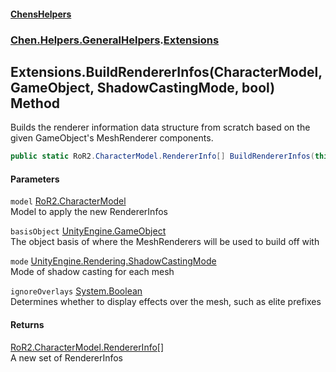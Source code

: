 #### [ChensHelpers](index 'index')
### [Chen.Helpers.GeneralHelpers](Chen_Helpers_GeneralHelpers 'Chen.Helpers.GeneralHelpers').[Extensions](Chen_Helpers_GeneralHelpers_Extensions 'Chen.Helpers.GeneralHelpers.Extensions')
## Extensions.BuildRendererInfos(CharacterModel, GameObject, ShadowCastingMode, bool) Method
Builds the renderer information data structure from scratch based on the given GameObject's MeshRenderer components.  
```csharp
public static RoR2.CharacterModel.RendererInfo[] BuildRendererInfos(this RoR2.CharacterModel model, UnityEngine.GameObject basisObject, UnityEngine.Rendering.ShadowCastingMode mode, bool ignoreOverlays);
```
#### Parameters
<a name='Chen_Helpers_GeneralHelpers_Extensions_BuildRendererInfos(RoR2_CharacterModel_UnityEngine_GameObject_UnityEngine_Rendering_ShadowCastingMode_bool)_model'></a>
`model` [RoR2.CharacterModel](https://docs.microsoft.com/en-us/dotnet/api/RoR2.CharacterModel 'RoR2.CharacterModel')  
Model to apply the new RendererInfos
  
<a name='Chen_Helpers_GeneralHelpers_Extensions_BuildRendererInfos(RoR2_CharacterModel_UnityEngine_GameObject_UnityEngine_Rendering_ShadowCastingMode_bool)_basisObject'></a>
`basisObject` [UnityEngine.GameObject](https://docs.microsoft.com/en-us/dotnet/api/UnityEngine.GameObject 'UnityEngine.GameObject')  
The object basis of where the MeshRenderers will be used to build off with
  
<a name='Chen_Helpers_GeneralHelpers_Extensions_BuildRendererInfos(RoR2_CharacterModel_UnityEngine_GameObject_UnityEngine_Rendering_ShadowCastingMode_bool)_mode'></a>
`mode` [UnityEngine.Rendering.ShadowCastingMode](https://docs.microsoft.com/en-us/dotnet/api/UnityEngine.Rendering.ShadowCastingMode 'UnityEngine.Rendering.ShadowCastingMode')  
Mode of shadow casting for each mesh
  
<a name='Chen_Helpers_GeneralHelpers_Extensions_BuildRendererInfos(RoR2_CharacterModel_UnityEngine_GameObject_UnityEngine_Rendering_ShadowCastingMode_bool)_ignoreOverlays'></a>
`ignoreOverlays` [System.Boolean](https://docs.microsoft.com/en-us/dotnet/api/System.Boolean 'System.Boolean')  
Determines whether to display effects over the mesh, such as elite prefixes
  
#### Returns
[RoR2.CharacterModel.RendererInfo](https://docs.microsoft.com/en-us/dotnet/api/RoR2.CharacterModel.RendererInfo 'RoR2.CharacterModel.RendererInfo')[[]](https://docs.microsoft.com/en-us/dotnet/api/System.Array 'System.Array')  
A new set of RendererInfos
